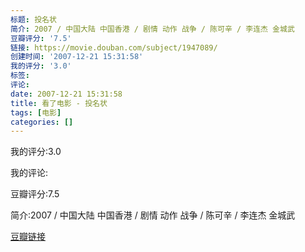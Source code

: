 ```yaml
---
标题: 投名状
简介: 2007 / 中国大陆 中国香港 / 剧情 动作 战争 / 陈可辛 / 李连杰 金城武
豆瓣评分: '7.5'
链接: https://movie.douban.com/subject/1947089/
创建时间: '2007-12-21 15:31:58'
我的评分: '3.0'
标签:
评论:
date: 2007-12-21 15:31:58
title: 看了电影 - 投名状
tags: [电影]
categories: []
---
```


我的评分:3.0

我的评论:

豆瓣评分:7.5

简介:2007 / 中国大陆 中国香港 / 剧情 动作 战争 / 陈可辛 / 李连杰 金城武

[豆瓣链接](https://movie.douban.com/subject/1947089/)

